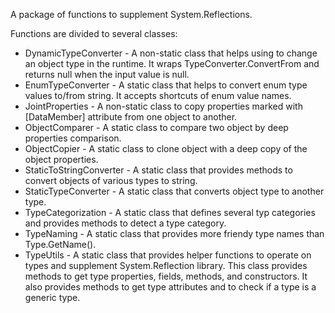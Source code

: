 A package of functions to supplement System.Reflections.

Functions are divided to several classes:
* DynamicTypeConverter - A non-static class that helps using <see cref="System.ComponentModel.TypeConverter"/>
to change an object type in the runtime. It wraps TypeConverter.ConvertFrom and returns <c>null</c> when the input value is <c>null</c>.
* EnumTypeConverter - A static class that helps to convert enum type values to/from string. It accepts shortcuts of enum value names.
* JointProperties - A non-static class to copy properties marked with [DataMember] attribute from one object to another.
* ObjectComparer - A static class to compare two object by deep properties comparison.
* ObjectCopier - A static class to clone object with a deep copy of the object properties.
* StaticToStringConverter - A static class that provides methods to convert objects of various types to string.
* StaticTypeConverter - A static class that converts object type to another type.
* TypeCategorization - A static class that defines several typ categories and provides methods to detect a type category.
* TypeNaming - A static class that provides more friendy type names than Type.GetName().
* TypeUtils - A static class that provides helper functions to operate on types and supplement <c>System.Reflection</c> library.
This class provides methods to get type properties, fields, methods, and constructors.
It also provides methods to get type attributes and to check if a type is a generic type.
